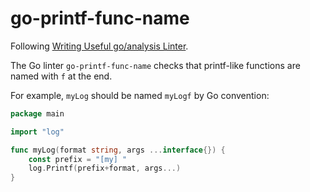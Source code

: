 # go-printf-func-name

Following [Writing Useful go/analysis Linter](https://disaev.me/p/writing-useful-go-analysis-linter/).

The Go linter `go-printf-func-name` checks that printf-like functions are named with `f` at the end.

For example, `myLog` should be named `myLogf` by Go convention:

```go
package main

import "log"

func myLog(format string, args ...interface{}) {
	const prefix = "[my] "
	log.Printf(prefix+format, args...)
}
```